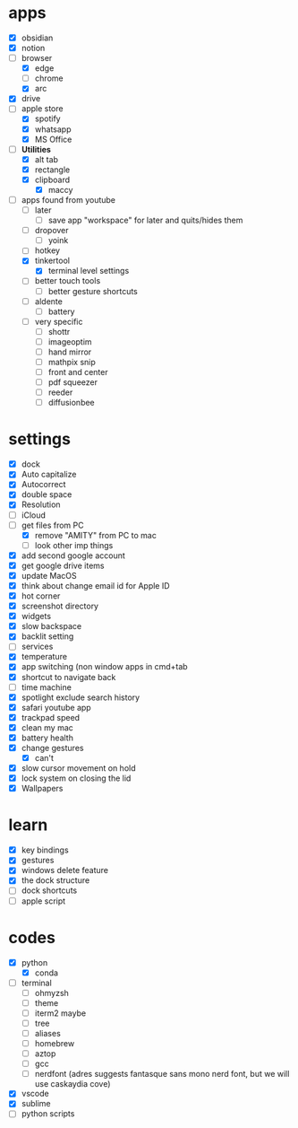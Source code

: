 # apps
- [x] obsidian
- [x] notion
- [ ] browser
	- [x] edge
	- [ ] chrome
	- [x] arc
- [x] drive
- [ ] apple store
	- [x] spotify
	- [x] whatsapp
	- [x] MS Office
- [ ] **Utilities**
	- [x] alt tab
	- [x] rectangle
	- [x] clipboard
		- [x] maccy
- [ ] apps found from youtube
	- [ ] later
		- [ ] save app "workspace" for later and quits/hides them
	- [ ] dropover
		- [ ] yoink
	- [ ] hotkey
	- [x] tinkertool
		- [x] terminal level settings
	- [ ] better touch tools
		- [ ] better gesture shortcuts
	- [ ] aldente
		- [ ] battery
	- [ ] very specific
		- [ ] shottr
		- [ ] imageoptim
		- [ ] hand mirror
		- [ ] mathpix snip
		- [ ] front and center
		- [ ] pdf squeezer
		- [ ] reeder
		- [ ] diffusionbee

# settings
- [x] dock 
- [x] Auto capitalize
- [x] Autocorrect
- [x] double space 
- [x] Resolution
- [ ] iCloud
- [ ] get files from PC
	- [x] remove "AMITY" from PC to mac
	- [ ] look other imp things
- [x] add second google account
- [x] get google drive items
- [x] update MacOS
- [x] think about change email id for Apple ID
- [x] hot corner
- [x] screenshot directory
- [x] widgets
- [x] slow backspace
- [x] backlit setting
- [ ] services
- [x] temperature
- [x] app switching (non window apps in cmd+tab
- [x] shortcut to navigate back
- [ ] time machine
- [x] spotlight exclude search history 
- [x] safari youtube app
- [x] trackpad speed
- [x] clean my mac
- [x] battery health
- [x] change gestures
	- [x] can't
- [x] slow cursor movement on hold
- [x] lock system on closing the lid
- [x] Wallpapers

# learn
- [x] key bindings
- [x] gestures
- [x] windows delete feature
- [x] the dock structure
- [ ] dock shortcuts
- [ ] apple script

# codes
- [x] python
	- [x] conda
- [ ] terminal
	- [ ] ohmyzsh
	- [ ] theme
	- [ ] iterm2 maybe
	- [ ] tree
	- [ ] aliases
	- [ ] homebrew
	- [ ] aztop
	- [ ] gcc
	- [ ] nerdfont (adres suggests fantasque sans mono nerd font, but we will use caskaydia cove)
- [x] vscode
- [x] sublime
- [ ] python scripts
